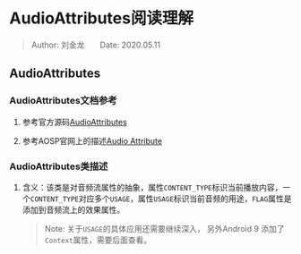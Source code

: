 # AudioAttributes阅读理解

>Author: 刘金龙&#160;&#160;&#160;&#160;&#160;&#160;&#160;Date: 2020.05.11

## AudioAttributes

### AudioAttributes文档参考

1. 参考官方源码[AudioAttributes](https://developer.android.google.cn/reference/android/media/AudioAttributes?hl=en)  

2. 参考AOSP官网上的描述[Audio Attribute](https://source.android.google.cn/devices/audio/attributes#using)

### AudioAttributes类描述  

1. 含义：该类是对音频流属性的抽象，属性`CONTENT_TYPE`标识当前播放内容，一个`CONTENT_TYPE`对应多个`USAGE`，属性`USAGE`标识当前音频的用途，`FLAG`属性是添加到音频流上的效果属性。

    > Note: 关于`USAGE`的具体应用还需要继续深入， 另外Android 9 添加了`Context`属性，需要后面查看。
